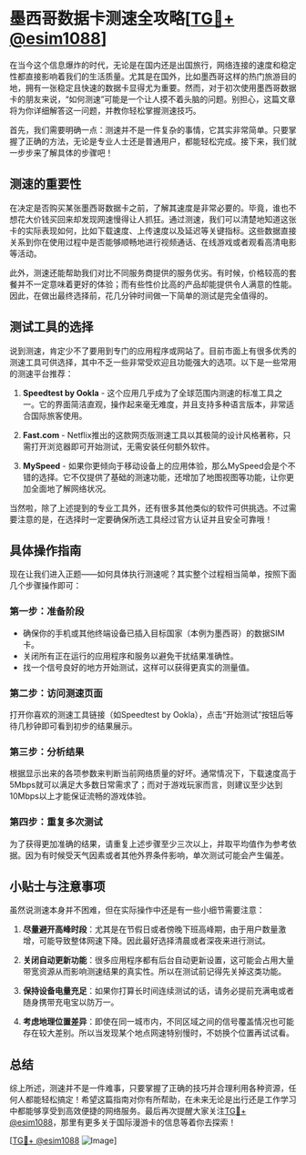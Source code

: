 # 墨西哥数据卡测速全攻略[[TG💪+ @esim1088](https://t.me/s/esim1088)]

在当今这个信息爆炸的时代，无论是在国内还是出国旅行，网络连接的速度和稳定性都直接影响着我们的生活质量。尤其是在国外，比如墨西哥这样的热门旅游目的地，拥有一张稳定且快速的数据卡显得尤为重要。然而，对于初次使用墨西哥数据卡的朋友来说，“如何测速”可能是一个让人摸不着头脑的问题。别担心，这篇文章将为你详细解答这一问题，并教你轻松掌握测速技巧。

首先，我们需要明确一点：测速并不是一件复杂的事情，它其实非常简单。只要掌握了正确的方法，无论是专业人士还是普通用户，都能轻松完成。接下来，我们就一步步来了解具体的步骤吧！

## 测速的重要性

在决定是否购买某张墨西哥数据卡之前，了解其速度是非常必要的。毕竟，谁也不想花大价钱买回来却发现网速慢得让人抓狂。通过测速，我们可以清楚地知道这张卡的实际表现如何，比如下载速度、上传速度以及延迟等关键指标。这些数据直接关系到你在使用过程中是否能够顺畅地进行视频通话、在线游戏或者观看高清电影等活动。

此外，测速还能帮助我们对比不同服务商提供的服务优劣。有时候，价格较高的套餐并不一定意味着更好的体验；而有些性价比高的产品却能提供令人满意的性能。因此，在做出最终选择前，花几分钟时间做一下简单的测试是完全值得的。

## 测试工具的选择

说到测速，肯定少不了要用到专门的应用程序或网站了。目前市面上有很多优秀的测速工具可供选择，其中不乏一些非常受欢迎且功能强大的选项。以下是一些常用的测速平台推荐：

1. **Speedtest by Ookla** - 这个应用几乎成为了全球范围内测速的标准工具之一。它的界面简洁直观，操作起来毫无难度，并且支持多种语言版本，非常适合国际旅客使用。
   
2. **Fast.com** - Netflix推出的这款网页版测速工具以其极简的设计风格著称，只需打开浏览器即可开始测试，无需安装任何额外软件。
   
3. **MySpeed** - 如果你更倾向于移动设备上的应用体验，那么MySpeed会是个不错的选择。它不仅提供了基础的测速功能，还增加了地图视图等功能，让你更加全面地了解网络状况。

当然啦，除了上述提到的专业工具外，还有很多其他类似的软件可供挑选。不过需要注意的是，在选择时一定要确保所选工具经过官方认证并且安全可靠哦！

## 具体操作指南

现在让我们进入正题——如何具体执行测速呢？其实整个过程相当简单，按照下面几个步骤操作即可：

### 第一步：准备阶段
- 确保你的手机或其他终端设备已插入目标国家（本例为墨西哥）的数据SIM卡。
- 关闭所有正在运行的应用程序和服务以避免干扰结果准确性。
- 找一个信号良好的地方开始测试，这样可以获得更真实的测量值。

### 第二步：访问测速页面
打开你喜欢的测速工具链接（如Speedtest by Ookla），点击“开始测试”按钮后等待几秒钟即可看到初步的结果展示。

### 第三步：分析结果
根据显示出来的各项参数来判断当前网络质量的好坏。通常情况下，下载速度高于5Mbps就可以满足大多数日常需求了；而对于游戏玩家而言，则建议至少达到10Mbps以上才能保证流畅的游戏体验。

### 第四步：重复多次测试
为了获得更加准确的结果，请重复上述步骤至少三次以上，并取平均值作为参考依据。因为有时候受天气因素或者其他外界条件影响，单次测试可能会产生偏差。

## 小贴士与注意事项

虽然说测速本身并不困难，但在实际操作中还是有一些小细节需要注意：

1. **尽量避开高峰时段**：尤其是在节假日或者傍晚下班高峰期，由于用户数量激增，可能导致整体网速下降。因此最好选择清晨或者深夜来进行测试。
   
2. **关闭自动更新功能**：很多应用程序都有后台自动更新设置，这可能会占用大量带宽资源从而影响测速结果的真实性。所以在测试前记得先关掉这类功能。

3. **保持设备电量充足**：如果你打算长时间连续测试的话，请务必提前充满电或者随身携带充电宝以防万一。

4. **考虑地理位置差异**：即使在同一城市内，不同区域之间的信号覆盖情况也可能存在较大差别。所以当发现某个地点网速特别慢时，不妨换个位置再试试看。

## 总结

综上所述，测速并不是一件难事，只要掌握了正确的技巧并合理利用各种资源，任何人都能轻松搞定！希望这篇指南对你有所帮助，在未来无论是出行还是工作学习中都能够享受到高效便捷的网络服务。最后再次提醒大家关注[TG💪+ @esim1088](https://t.me/s/esim1088)，那里有更多关于国际漫游卡的信息等着你去探索！

[[TG💪+ @esim1088](https://t.me/s/esim1088) ![Image](https://i.postimg.cc/4NQfJmqS/Snipaste-2025-05-13-00-14-12.png)]